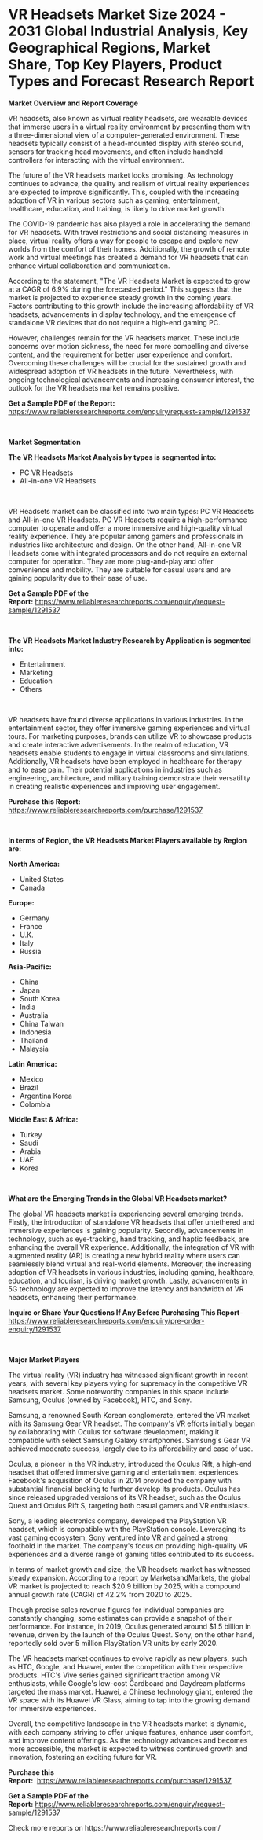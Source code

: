 <p><h1>VR Headsets Market Size 2024 - 2031 Global Industrial Analysis, Key Geographical Regions, Market Share, Top Key Players, Product Types and Forecast Research Report</h1></p><p><strong>Market Overview and Report Coverage</strong></p>
<p><p>VR headsets, also known as virtual reality headsets, are wearable devices that immerse users in a virtual reality environment by presenting them with a three-dimensional view of a computer-generated environment. These headsets typically consist of a head-mounted display with stereo sound, sensors for tracking head movements, and often include handheld controllers for interacting with the virtual environment.</p><p>The future of the VR headsets market looks promising. As technology continues to advance, the quality and realism of virtual reality experiences are expected to improve significantly. This, coupled with the increasing adoption of VR in various sectors such as gaming, entertainment, healthcare, education, and training, is likely to drive market growth.</p><p>The COVID-19 pandemic has also played a role in accelerating the demand for VR headsets. With travel restrictions and social distancing measures in place, virtual reality offers a way for people to escape and explore new worlds from the comfort of their homes. Additionally, the growth of remote work and virtual meetings has created a demand for VR headsets that can enhance virtual collaboration and communication.</p><p>According to the statement, "The VR Headsets Market is expected to grow at a CAGR of 6.9% during the forecasted period." This suggests that the market is projected to experience steady growth in the coming years. Factors contributing to this growth include the increasing affordability of VR headsets, advancements in display technology, and the emergence of standalone VR devices that do not require a high-end gaming PC.</p><p>However, challenges remain for the VR headsets market. These include concerns over motion sickness, the need for more compelling and diverse content, and the requirement for better user experience and comfort. Overcoming these challenges will be crucial for the sustained growth and widespread adoption of VR headsets in the future. Nevertheless, with ongoing technological advancements and increasing consumer interest, the outlook for the VR headsets market remains positive.</p></p>
<p><strong>Get a Sample PDF of the Report:</strong> <a href="https://www.reliableresearchreports.com/enquiry/request-sample/1291537">https://www.reliableresearchreports.com/enquiry/request-sample/1291537</a></p>
<p>&nbsp;</p>
<p><strong>Market Segmentation</strong></p>
<p><strong>The VR Headsets Market Analysis by types is segmented into:</strong></p>
<p><ul><li>PC VR Headsets</li><li>All-in-one VR Headsets</li></ul></p>
<p>&nbsp;</p>
<p><p>VR Headsets market can be classified into two main types: PC VR Headsets and All-in-one VR Headsets. PC VR Headsets require a high-performance computer to operate and offer a more immersive and high-quality virtual reality experience. They are popular among gamers and professionals in industries like architecture and design. On the other hand, All-in-one VR Headsets come with integrated processors and do not require an external computer for operation. They are more plug-and-play and offer convenience and mobility. They are suitable for casual users and are gaining popularity due to their ease of use.</p></p>
<p><strong>Get a Sample PDF of the Report:</strong>&nbsp;<a href="https://www.reliableresearchreports.com/enquiry/request-sample/1291537">https://www.reliableresearchreports.com/enquiry/request-sample/1291537</a></p>
<p>&nbsp;</p>
<p><strong>The VR Headsets Market Industry Research by Application is segmented into:</strong></p>
<p><ul><li>Entertainment</li><li>Marketing</li><li>Education</li><li>Others</li></ul></p>
<p>&nbsp;</p>
<p><p>VR headsets have found diverse applications in various industries. In the entertainment sector, they offer immersive gaming experiences and virtual tours. For marketing purposes, brands can utilize VR to showcase products and create interactive advertisements. In the realm of education, VR headsets enable students to engage in virtual classrooms and simulations. Additionally, VR headsets have been employed in healthcare for therapy and to ease pain. Their potential applications in industries such as engineering, architecture, and military training demonstrate their versatility in creating realistic experiences and improving user engagement.</p></p>
<p><strong>Purchase this Report:</strong>&nbsp; <a href="https://www.reliableresearchreports.com/purchase/1291537">https://www.reliableresearchreports.com/purchase/1291537</a></p>
<p>&nbsp;</p>
<p><strong>In terms of Region, the VR Headsets Market Players available by Region are:</strong></p>
<p>
    <p> <strong> North America: </strong>
        <ul>
            <li>United States</li>
            <li>Canada</li>
        </ul>
        </p> 
    <p> <strong> Europe: </strong>
        <ul>
            <li>Germany</li>
            <li>France</li>
            <li>U.K.</li>
            <li>Italy</li>
            <li>Russia</li>
        </ul>
        </p> 
    <p> <strong> Asia-Pacific: </strong>
        <ul>
            <li>China</li>
            <li>Japan</li>
            <li>South Korea</li>
            <li>India</li>
            <li>Australia</li>
            <li>China Taiwan</li>
            <li>Indonesia</li>
            <li>Thailand</li>
            <li>Malaysia</li>
        </ul>
        </p> 
    <p> <strong> Latin America: </strong>
        <ul>
            <li>Mexico</li>
            <li>Brazil</li>
            <li>Argentina Korea</li>
            <li>Colombia</li>
        </ul>
        </p> 
    <p> <strong> Middle East & Africa: </strong>
        <ul>
            <li>Turkey</li>
            <li>Saudi</li>
            <li>Arabia</li>
            <li>UAE</li>
            <li>Korea</li>
        </ul>
    </p>
    </p>
<p>&nbsp;</p>
<p><strong>What are the Emerging Trends in the Global VR Headsets market?</strong></p>
<p><p>The global VR headsets market is experiencing several emerging trends. Firstly, the introduction of standalone VR headsets that offer untethered and immersive experiences is gaining popularity. Secondly, advancements in technology, such as eye-tracking, hand tracking, and haptic feedback, are enhancing the overall VR experience. Additionally, the integration of VR with augmented reality (AR) is creating a new hybrid reality where users can seamlessly blend virtual and real-world elements. Moreover, the increasing adoption of VR headsets in various industries, including gaming, healthcare, education, and tourism, is driving market growth. Lastly, advancements in 5G technology are expected to improve the latency and bandwidth of VR headsets, enhancing their performance.</p></p>
<p><strong>Inquire or Share Your Questions If Any Before Purchasing This Report</strong>- <a href="https://www.reliableresearchreports.com/enquiry/pre-order-enquiry/1291537">https://www.reliableresearchreports.com/enquiry/pre-order-enquiry/1291537</a></p>
<p>&nbsp;</p>
<p><strong>Major Market Players</strong></p>
<p><p>The virtual reality (VR) industry has witnessed significant growth in recent years, with several key players vying for supremacy in the competitive VR headsets market. Some noteworthy companies in this space include Samsung, Oculus (owned by Facebook), HTC, and Sony.</p><p>Samsung, a renowned South Korean conglomerate, entered the VR market with its Samsung Gear VR headset. The company's VR efforts initially began by collaborating with Oculus for software development, making it compatible with select Samsung Galaxy smartphones. Samsung's Gear VR achieved moderate success, largely due to its affordability and ease of use.</p><p>Oculus, a pioneer in the VR industry, introduced the Oculus Rift, a high-end headset that offered immersive gaming and entertainment experiences. Facebook's acquisition of Oculus in 2014 provided the company with substantial financial backing to further develop its products. Oculus has since released upgraded versions of its VR headset, such as the Oculus Quest and Oculus Rift S, targeting both casual gamers and VR enthusiasts.</p><p>Sony, a leading electronics company, developed the PlayStation VR headset, which is compatible with the PlayStation console. Leveraging its vast gaming ecosystem, Sony ventured into VR and gained a strong foothold in the market. The company's focus on providing high-quality VR experiences and a diverse range of gaming titles contributed to its success.</p><p>In terms of market growth and size, the VR headsets market has witnessed steady expansion. According to a report by MarketsandMarkets, the global VR market is projected to reach $20.9 billion by 2025, with a compound annual growth rate (CAGR) of 42.2% from 2020 to 2025.</p><p>Though precise sales revenue figures for individual companies are constantly changing, some estimates can provide a snapshot of their performance. For instance, in 2019, Oculus generated around $1.5 billion in revenue, driven by the launch of the Oculus Quest. Sony, on the other hand, reportedly sold over 5 million PlayStation VR units by early 2020.</p><p>The VR headsets market continues to evolve rapidly as new players, such as HTC, Google, and Huawei, enter the competition with their respective products. HTC's Vive series gained significant traction among VR enthusiasts, while Google's low-cost Cardboard and Daydream platforms targeted the mass market. Huawei, a Chinese technology giant, entered the VR space with its Huawei VR Glass, aiming to tap into the growing demand for immersive experiences.</p><p>Overall, the competitive landscape in the VR headsets market is dynamic, with each company striving to offer unique features, enhance user comfort, and improve content offerings. As the technology advances and becomes more accessible, the market is expected to witness continued growth and innovation, fostering an exciting future for VR.</p></p>
<p><strong>Purchase this Report:</strong>&nbsp;&nbsp;<a href="https://www.reliableresearchreports.com/purchase/1291537">https://www.reliableresearchreports.com/purchase/1291537</a></p>
<p></p>
<p><strong>Get a Sample PDF of the Report:</strong>&nbsp;<a href="https://www.reliableresearchreports.com/enquiry/request-sample/1291537">https://www.reliableresearchreports.com/enquiry/request-sample/1291537</a></p>
<p>Check more reports on https://www.reliableresearchreports.com/</p>